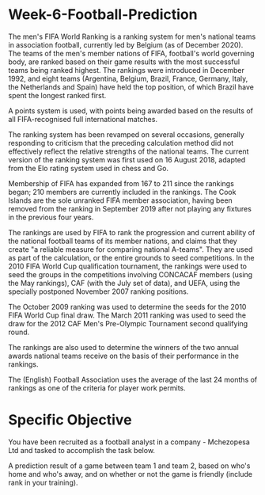 # Week-6-Football-Prediction
The men's FIFA World Ranking is a ranking system for men's national teams in association football, currently led by Belgium (as of December 2020). The teams of the men's member nations of FIFA, football's world governing body, are ranked based on their game results with the most successful teams being ranked highest. The rankings were introduced in December 1992, and eight teams (Argentina, Belgium, Brazil, France, Germany, Italy, the Netherlands and Spain) have held the top position, of which Brazil have spent the longest ranked first.

A points system is used, with points being awarded based on the results of all FIFA-recognised full international matches.

The ranking system has been revamped on several occasions, generally responding to criticism that the preceding calculation method did not effectively reflect the relative strengths of the national teams. The current version of the ranking system was first used on 16 August 2018, adapted from the Elo rating system used in chess and Go.

Membership of FIFA has expanded from 167 to 211 since the rankings began; 210 members are currently included in the rankings. The Cook Islands are the sole unranked FIFA member association, having been removed from the ranking in September 2019 after not playing any fixtures in the previous four years.

The rankings are used by FIFA to rank the progression and current ability of the national football teams of its member nations, and claims that they create "a reliable measure for comparing national A-teams". They are used as part of the calculation, or the entire grounds to seed competitions. In the 2010 FIFA World Cup qualification tournament, the rankings were used to seed the groups in the competitions involving CONCACAF members (using the May rankings), CAF (with the July set of data), and UEFA, using the specially postponed November 2007 ranking positions.

The October 2009 ranking was used to determine the seeds for the 2010 FIFA World Cup final draw. The March 2011 ranking was used to seed the draw for the 2012 CAF Men's Pre-Olympic Tournament second qualifying round.

The rankings are also used to determine the winners of the two annual awards national teams receive on the basis of their performance in the rankings.

The (English) Football Association uses the average of the last 24 months of rankings as one of the criteria for player work permits.
# Specific Objective
You have been recruited as a football analyst in a company - Mchezopesa Ltd and tasked to accomplish the task below.

A prediction result of a game between team 1 and team 2, based on who's home and who's away, and on whether or not the game is friendly (include rank in your training).


